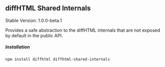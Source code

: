diffHTML Shared Internals
-------------------------

Stable Version: 1.0.0-beta.1

Provides a safe abstraction to the diffHTML internals that are not exposed by
default in the public API.

##### Installation

``` sh
npm install diffhtml diffhtml-shared-internals
```
